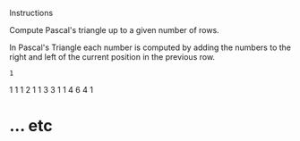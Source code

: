 Instructions

Compute Pascal's triangle up to a given number of rows.

In Pascal's Triangle each number is computed by adding the numbers to the right and left of the current position in the previous row.

    1
   1 1
  1 2 1
 1 3 3 1
1 4 6 4 1
# ... etc

